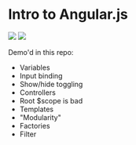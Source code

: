 # Intro to Angular.js

![](https://img.shields.io/badge/data-none-lightgrey.svg)
![](https://img.shields.io/badge/template-angular-red.svg)

Demo'd in this repo:
- Variables
- Input binding
- Show/hide toggling
- Controllers
- Root $scope is bad
- Templates
- "Modularity"
- Factories
- Filter